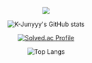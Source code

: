 <div align="center">



<a href="https://hits.seeyoufarm.com"><img src="https://hits.seeyoufarm.com/api/count/incr/badge.svg?url=https%3A%2F%2Fgithub.com%2Fseoinssi%2Fhit-counter&count_bg=%237981FF&title_bg=%23FFBCBC&icon=&icon_color=%23E7E7E7&title=hits&edge_flat=false"/></a>

![K-Junyyy's GitHub stats](https://github-readme-stats.vercel.app/api?username=seoinssi&show_icons=true&theme=onedark) 

[![Solved.ac Profile](http://mazassumnida.wtf/api/generate_badge?boj=iniyo01)](https://solved.ac/iniyo01)

![Top Langs](https://github-readme-stats.vercel.app/api/top-langs/?username=seoinssi&layout=compact&theme=dark)



<!--
**seoinssi/seoinssi** is a ✨ _special_ ✨ repository because its `README.md` (this file) appears on your GitHub profile.

Here are some ideas to get you started:

- 🔭 I’m currently working on ...
- 🌱 I’m currently learning ...
- 👯 I’m looking to collaborate on ...
- 🤔 I’m looking for help with ...
- 💬 Ask me about ...
- 📫 How to reach me: ...
- 😄 Pronouns: ...
- ⚡ Fun fact: ...
-->
</div> 
